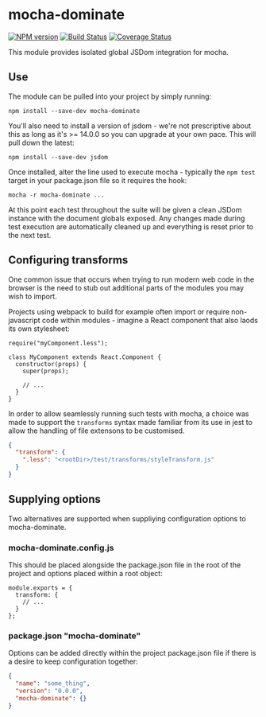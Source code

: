 # mocha-dominate

[![NPM version](https://img.shields.io/npm/v/mocha-dominate.svg)](https://www.npmjs.com/package/mocha-dominate)
[![Build Status](https://github.com/alexjeffburke/mocha-dominate/workflows/tests/badge.svg)](https://github.com/alexjeffburke/mocha-dominate)
[![Coverage Status](https://img.shields.io/coveralls/alexjeffburke/mocha-dominate/master.svg)](https://coveralls.io/r/alexjeffburke/mocha-dominate?branch=master)

This module provides isolated global JSDom integration for mocha.

## Use

The module can be pulled into your project by simply running:

```
npm install --save-dev mocha-dominate
```

You'll also need to install a version of jsdom - we're not prescriptive
about this as long as it's >= 14.0.0 so you can upgrade at your own pace.
This will pull down the latest:

```
npm install --save-dev jsdom
```

Once installed, alter the line used to execute mocha - typically the
`npm test` target in your package.json file so it requires the hook:

```
mocha -r mocha-dominate ...
```

At this point each test throughout the suite will be given a clean
JSDom instance with the document globals exposed. Any changes made
during test execution are automatically cleaned up and everything
is reset prior to the next test.

## Configuring transforms

One common issue that occurs when trying to run modern web code in
the browser is the need to stub out additional parts of the modules
you may wish to import.

Projects using webpack to build for example often import or require
non-javascript code within modules - imagine a React component that
also laods its own stylesheet:

```js#evaluate:false
require("myComponent.less");

class MyComponent extends React.Component {
  constructor(props) {
    super(props);

    // ...
  }
}
```

In order to allow seamlessly running such tests with mocha, a choice
was made to support the `transforms` syntax made familiar from its
use in jest to allow the handling of file extensons to be customised.

```json
{
  "transform": {
    ".less": "<rootDir>/test/transforms/styleTransform.js"
  }
}
```

## Supplying options

Two alternatives are supported when suppliying configuration options
to mocha-dominate.

### mocha-dominate.config.js

This should be placed alongside the package.json file in the root
of the project and options placed within a root object:

```js#evaluate:false
module.exports = {
  transform: {
    // ...
  }
};
```

### package.json "mocha-dominate"

Options can be added directly within the project package.json
file if there is a desire to keep configuration together:

```json
{
  "name": "some_thing",
  "version": "0.0.0",
  "mocha-dominate": {}
}
```

